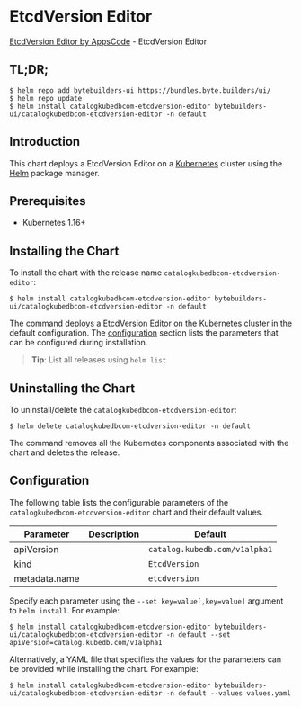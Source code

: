 # EtcdVersion Editor

[EtcdVersion Editor by AppsCode](https://byte.builders) - EtcdVersion Editor

## TL;DR;

```console
$ helm repo add bytebuilders-ui https://bundles.byte.builders/ui/
$ helm repo update
$ helm install catalogkubedbcom-etcdversion-editor bytebuilders-ui/catalogkubedbcom-etcdversion-editor -n default
```

## Introduction

This chart deploys a EtcdVersion Editor on a [Kubernetes](http://kubernetes.io) cluster using the [Helm](https://helm.sh) package manager.

## Prerequisites

- Kubernetes 1.16+

## Installing the Chart

To install the chart with the release name `catalogkubedbcom-etcdversion-editor`:

```console
$ helm install catalogkubedbcom-etcdversion-editor bytebuilders-ui/catalogkubedbcom-etcdversion-editor -n default
```

The command deploys a EtcdVersion Editor on the Kubernetes cluster in the default configuration. The [configuration](#configuration) section lists the parameters that can be configured during installation.

> **Tip**: List all releases using `helm list`

## Uninstalling the Chart

To uninstall/delete the `catalogkubedbcom-etcdversion-editor`:

```console
$ helm delete catalogkubedbcom-etcdversion-editor -n default
```

The command removes all the Kubernetes components associated with the chart and deletes the release.

## Configuration

The following table lists the configurable parameters of the `catalogkubedbcom-etcdversion-editor` chart and their default values.

|   Parameter   | Description |            Default            |
|---------------|-------------|-------------------------------|
| apiVersion    |             | `catalog.kubedb.com/v1alpha1` |
| kind          |             | `EtcdVersion`                 |
| metadata.name |             | `etcdversion`                 |


Specify each parameter using the `--set key=value[,key=value]` argument to `helm install`. For example:

```console
$ helm install catalogkubedbcom-etcdversion-editor bytebuilders-ui/catalogkubedbcom-etcdversion-editor -n default --set apiVersion=catalog.kubedb.com/v1alpha1
```

Alternatively, a YAML file that specifies the values for the parameters can be provided while
installing the chart. For example:

```console
$ helm install catalogkubedbcom-etcdversion-editor bytebuilders-ui/catalogkubedbcom-etcdversion-editor -n default --values values.yaml
```
